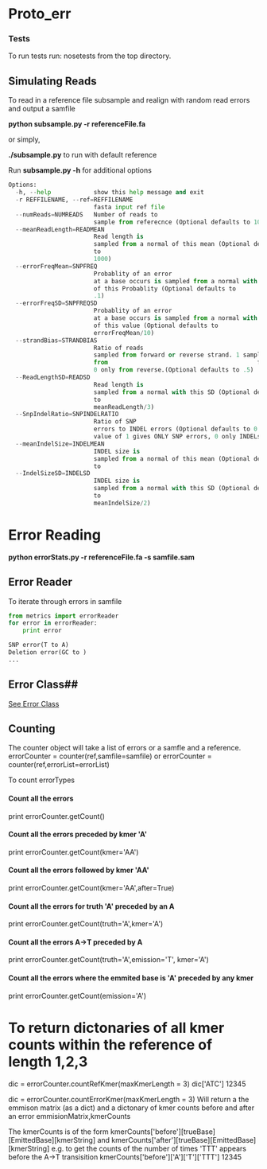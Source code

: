 Proto_err
=========

### Tests ###
To run tests run:
nosetests
from the top directory. 
## Simulating Reads ##

To read in a reference file subsample and realign with random read errors and output a samfile

**python subsample.py -r referenceFile.fa**

or simply,

**./subsample.py** to run with default reference

Run **subsample.py -h** for additional options
```python
Options:
  -h, --help            show this help message and exit
  -r REFFILENAME, --ref=REFFILENAME
                        fasta input ref file
  --numReads=NUMREADS   Number of reads to
                        sample from referecnce (Optional defaults to 1000)
  --meanReadLength=READMEAN
                        Read length is
                        sampled from a normal of this mean (Optional defaults
                        to
                        1000)
  --errorFreqMean=SNPFREQ
                        Probablity of an error
                        at a base occurs is sampled from a normal with mean
                        of this Probablity (Optional defaults to
                        .1)
  --errorFreqSD=SNPFREQSD
                        Probablity of an error
                        at a base occurs is sampled from a normal with SD
                        of this value (Optional defaults to
                        errorFreqMean/10)
  --strandBias=STRANDBIAS
                        Ratio of reads
                        sampled from forward or reverse strand. 1 samples only
                        from                                          forward,
                        0 only from reverse.(Optional defaults to .5)
  --ReadLengthSD=READSD
                        Read length is
                        sampled from a normal with this SD (Optional defaults
                        to
                        meanReadLength/3)
  --SnpIndelRatio=SNPINDELRATIO
                        Ratio of SNP
                        errors to INDEL errors (Optional defaults to 0.5)
                        value of 1 gives ONLY SNP errors, 0 only INDELs
  --meanIndelSize=INDELMEAN
                        INDEL size is
                        sampled from a normal of this mean (Optional defaults
                        to                                                  5)
  --IndelSizeSD=INDELSD
                        INDEL size is
                        sampled from a normal with this SD (Optional defaults
                        to
                        meanIndelSize/2)
```

# Error Reading # 

**python errorStats.py -r referenceFile.fa -s samfile.sam**

## Error Reader ## 
To iterate through errors in samfile
```python
from metrics import errorReader
for error in errorReader:
    print error

SNP error(T to A)
Deletion error(GC to )
...
```

## Error Class##

[See Error Class](https://github.com/flamencoid/proto_err/blob/master/docs/_build/text/index.txt)

## Counting  ##

The counter object will take a list of errors or a samfle and a reference.
errorCounter = counter(ref,samfile=samfile)
or
errorCounter = counter(ref,errorList=errorList)

To count errorTypes
#### Count all the errors    
print errorCounter.getCount()

####   Count all the errors preceded by kmer 'A'
print errorCounter.getCount(kmer='AA')

####  Count all the errors followed by kmer 'AA'
print errorCounter.getCount(kmer='AA',after=True)

####     Count all the errors for truth 'A' preceded by an A
 print errorCounter.getCount(truth='A',kmer='A')

####     Count all the errors A->T preceded by A
 print errorCounter.getCount(truth='A',emission='T', kmer='A')

####  Count all the errors where the emmited base is 'A' preceded by any kmer
   print errorCounter.getCount(emission='A')

# To return dictonaries of all kmer counts within the reference of length 1,2,3
dic = errorCounter.countRefKmer(maxKmerLength = 3)
dic['ATC']
12345

dic = errorCounter.countErrorKmer(maxKmerLength = 3)
Will return a the emmison matrix (as a dict) and a dictonary of kmer counts before and after an error
emmisionMatrix,kmerCounts

The kmerCounts is of the form 
kmerCounts['before'][trueBase][EmittedBase][kmerString] and
kmerCounts['after'][trueBase][EmittedBase][kmerString]
e.g. to get the counts of the number of times 'TTT' appears before the A->T transisition
kmerCounts['before']['A']['T']['TTT']
12345







